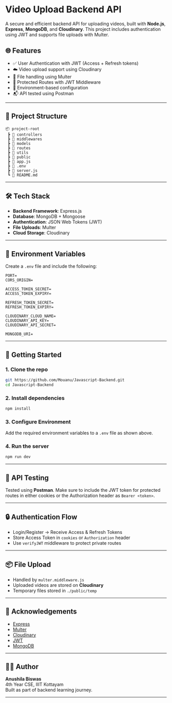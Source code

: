 # Video Upload Backend API

A secure and efficient backend API for uploading videos, built with **Node.js**, **Express**, **MongoDB**, and **Cloudinary**. This project includes authentication using JWT and supports file uploads with Multer.

## 🌐 Features

- ✅ User Authentication with JWT (Access + Refresh tokens)
- ☁️ Video upload support using Cloudinary
- 📂 File handling using Multer
- 🔐 Protected Routes with JWT Middleware
- 🧾 Environment-based configuration
- 📬 API tested using Postman

---

## 📁 Project Structure

```
📦 project-root
 ┣ 📂 controllers
 ┣ 📂 middlewares
 ┣ 📂 models
 ┣ 📂 routes
 ┣ 📂 utils
 ┣ 📂 public
 ┣ 📄 app.js
 ┣ 📄 .env
 ┣ 📄 server.js
 ┗ 📄 README.md
```

---

## 🛠️ Tech Stack

- **Backend Framework**: Express.js
- **Database**: MongoDB + Mongoose
- **Authentication**: JSON Web Tokens (JWT)
- **File Uploads**: Multer
- **Cloud Storage**: Cloudinary

---

## 🔑 Environment Variables

Create a `.env` file and include the following:

```
PORT=
CORS_ORIGIN=

ACCESS_TOKEN_SECRET=
ACCESS_TOKEN_EXPIRY=

REFRESH_TOKEN_SECRET=
REFRESH_TOKEN_EXPIRY=

CLOUDINARY_CLOUD_NAME=
CLOUDINARY_API_KEY=
CLOUDINARY_API_SECRET=

MONGODB_URI=
```

---

## 🚀 Getting Started

### 1. Clone the repo

```bash
git https://github.com/Mouanu/Javascript-Backend.git
cd Javascript-Backend
```

### 2. Install dependencies

```bash
npm install
```

### 3. Configure Environment

Add the required environment variables to a `.env` file as shown above.

### 4. Run the server

```bash
npm run dev
```

---

## 🧪 API Testing

Tested using **Postman**. Make sure to include the JWT token for protected routes in either cookies or the Authorization header as `Bearer <token>`.

---

## 🔒 Authentication Flow

- Login/Register → Receive Access & Refresh Tokens
- Store Access Token in `cookies` or `Authorization` header
- Use `verifyJWT` middleware to protect private routes

---

## 📦 File Upload

- Handled by `multer.middleware.js`
- Uploaded videos are stored on **Cloudinary**
- Temporary files stored in `./public/temp`

---

## 🙌 Acknowledgements

- [Express](https://expressjs.com/)
- [Multer](https://github.com/expressjs/multer)
- [Cloudinary](https://cloudinary.com/)
- [JWT](https://jwt.io/)
- [MongoDB](https://www.mongodb.com/)

---

## 🧑‍💻 Author

**Anushila Biswas**  
4th Year CSE, IIIT Kottayam  
Built as part of backend learning journey.

---

